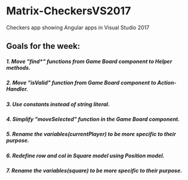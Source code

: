 # Matrix-CheckersVS2017
Checkers app showing Angular apps in Visual Studio 2017
 ## Goals for the week:

##### 1. Move "find*" functions from Game Board component to Helper methods.

##### 2. Move "isValid" function from Game Board component to Action-Handler.

##### 3. Use constants instead of string literal.

##### 4. Simplify  "moveSelected" function in the Game Board component.

##### 5. Rename the variables(currentPlayer) to be more specific to their purpose.

##### 6. Redefine row and col in Square model using Position model.

##### 7. Rename the variables(square) to be more specific to their purpose.
	 
 
 

